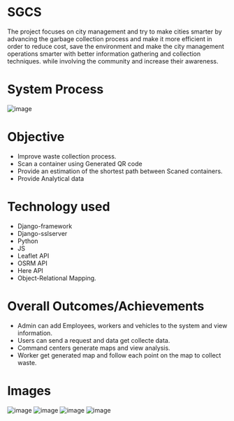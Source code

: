 # SGCS
The project focuses on city management and try to make cities smarter by advancing the garbage collection process and make it more efficient in order to reduce cost, save the environment and make the city management operations smarter with better information gathering and collection techniques. while involving the community and increase their awareness.

# System Process
![image](https://user-images.githubusercontent.com/58237246/120240300-e5a33d80-c268-11eb-81fd-8b2b172d86d6.png)

# Objective
* Improve waste collection process.
* Scan a container using Generated QR code
* Provide an estimation of the shortest path between Scaned containers.
* Provide Analytical data

# Technology used
- Django-framework
- Django-sslserver
- Python
- JS
- Leaflet API
- OSRM API
- Here API
- Object-Relational Mapping.

# Overall Outcomes/Achievements
- Admin can add Employees, workers and vehicles to the system and view information.
- Users can send a request and data get collecte data.
- Command centers generate maps and view analysis.
- Worker get generated map and follow each point on the map to collect waste.

# Images
![image](https://user-images.githubusercontent.com/58237246/120243393-20f53a80-c270-11eb-9127-cb975bde5c01.png)
![image](https://user-images.githubusercontent.com/58237246/120243404-2b173900-c270-11eb-8011-4a29e02df0e6.png)
![image](https://user-images.githubusercontent.com/58237246/120243409-2eaac000-c270-11eb-8818-4bbb73a2543c.png)
![image](https://user-images.githubusercontent.com/58237246/120243462-500bac00-c270-11eb-9aaa-7669c771d055.png)

